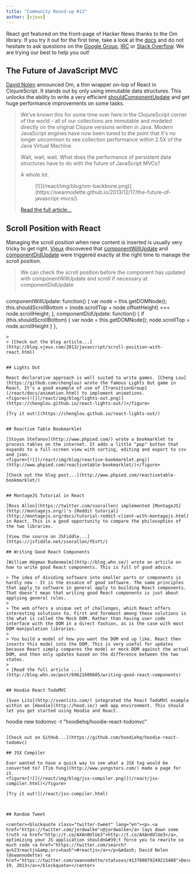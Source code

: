 ```yaml
---
title: "Community Round-up #12"
author: [vjeux]
---
```


React got featured on the front-page of Hacker News thanks to the Om library. If you try it out for the first time, take a look at the [docs](/react/docs/getting-started.html) and do not hesitate to ask questions on the [Google Group](https://groups.google.com/group/reactjs), [IRC](irc://chat.freenode.net/reactjs) or [Stack Overflow](http://stackoverflow.com/questions/tagged/reactjs). We are trying our best to help you out!

## The Future of JavaScript MVC

[David Nolen](https://swannodette.github.io/) announced Om, a thin wrapper on-top of React in ClojureScript. It stands out by only using immutable data structures. This unlocks the ability to write a very efficient [shouldComponentUpdate](/react/docs/component-specs.html#updating-shouldcomponentupdate) and get huge performance improvements on some tasks.

> We've known this for some time over here in the ClojureScript corner of the world - all of our collections are immutable and modeled directly on the original Clojure versions written in Java. Modern JavaScript engines have now been tuned to the point that it's no longer uncommon to see collection performance within 2.5X of the Java Virtual Machine.
>
> Wait, wait, wait. What does the performance of persistent data structures have to do with the future of JavaScript MVCs?
>
> A whole lot.
> <figure>[![](/react/img/blog/om-backbone.png)](https://swannodette.github.io/2013/12/17/the-future-of-javascript-mvcs/)</figure>
>
> [Read the full article...](https://swannodette.github.io/2013/12/17/the-future-of-javascript-mvcs/)



## Scroll Position with React

Managing the scroll position when new content is inserted is usually very tricky to get right. [Vjeux](http://blog.vjeux.com/) discovered that [componentWillUpdate](/react/docs/component-specs.html#updating-componentwillupdate) and [componentDidUpdate](/react/docs/component-specs.html#updating-componentdidupdate) were triggered exactly at the right time to manage the scroll position.

> We can check the scroll position before the component has updated with componentWillUpdate and scroll if necessary at componentDidUpdate
>
> ```
componentWillUpdate: function() {
  var node = this.getDOMNode();
  this.shouldScrollBottom =
    (node.scrollTop + node.offsetHeight) === node.scrollHeight;
},
componentDidUpdate: function() {
  if (this.shouldScrollBottom) {
    var node = this.getDOMNode();
    node.scrollTop = node.scrollHeight
  }
},
```
>
> [Check out the blog article...](http://blog.vjeux.com/2013/javascript/scroll-position-with-react.html)


## Lights Out

React declarative approach is well suited to write games. [Cheng Lou](https://github.com/chenglou) wrote the famous Lights Out game in React. It's a good example of use of [TransitionGroup](/react/docs/animation.html) to implement animations.
<figure>[![](/react/img/blog/lights-out.png)](https://chenglou.github.io/react-lights-out/)</figure>

[Try it out!](https://chenglou.github.io/react-lights-out/)


## Reactive Table Bookmarklet

[Stoyan Stefanov](http://www.phpied.com/) wrote a bookmarklet to process tables on the internet. It adds a little "pop" button that expands to a full-screen view with sorting, editing and export to csv and json.
<figure>[![](/react/img/blog/reactive-bookmarklet.png)](http://www.phpied.com/reactivetable-bookmarklet/)</figure>

[Check out the blog post...](http://www.phpied.com/reactivetable-bookmarklet/)


## MontageJS Tutorial in React

[Ross Allen](https://twitter.com/ssorallen) implemented [MontageJS](http://montagejs.org/)'s [Reddit tutorial](http://montagejs.org/docs/tutorial-reddit-client-with-montagejs.html) in React. This is a good opportunity to compare the philosophies of the two libraries.

[View the source on JSFiddle...](https://jsfiddle.net/ssorallen/fEsYt/)

## Writing Good React Components

[William Högman Rudenmalm](http://blog.whn.se/) wrote an article on how to write good React components. This is full of good advice.

> The idea of dividing software into smaller parts or components is hardly new - It is the essance of good software. The same principles that apply to software in general apply to building React components. That doesn’t mean that writing good React components is just about applying general rules.
>
> The web offers a unique set of challenges, which React offers interesting solutions to. First and foremost among these solutions is the what is called the Mock DOM. Rather than having user code interface with the DOM in a direct fashion, as is the case with most DOM manipulation libraries.
>
> You build a model of how you want the DOM end up like. React then inserts this model into the DOM. This is very useful for updates because React simply compares the model or mock DOM against the actual DOM, and then only updates based on the difference between the two states.
>
> [Read the full article ...](http://blog.whn.se/post/69621609605/writing-good-react-components)


## Hoodie React TodoMVC

[Sven Lito](http://svenlito.com/) integrated the React TodoMVC example within an [Hoodie](http://hood.ie/) web app environment. This should let you get started using Hoodie and React.

```
hoodie new todomvc -t "hoodiehq/hoodie-react-todomvc"
```

[Check out on GitHub...](https://github.com/hoodiehq/hoodie-react-todomvc)

## JSX Compiler

Ever wanted to have a quick way to see what a JSX tag would be converted to? [Tim Yung](http://www.yungsters.com/) made a page for it.
<figure>[![](/react/img/blog/jsx-compiler.png)](/react/jsx-compiler.html)</figure>

[Try it out!](/react/jsx-compiler.html)



## Random Tweet

<center><blockquote class="twitter-tweet" lang="en"><p>.<a href="https://twitter.com/jordwalke">@jordwalke</a> lays down some truth <a href="http://t.co/AXAn0UlUe3">http://t.co/AXAn0UlUe3</a>, optimizing your JS application shouldn&#39;t force you to rewrite so much code <a href="https://twitter.com/search?q=%23reactjs&amp;src=hash">#reactjs</a></p>&mdash; David Nolen (@swannodette) <a href="https://twitter.com/swannodette/statuses/413780079249215488">December 19, 2013</a></blockquote></center>
